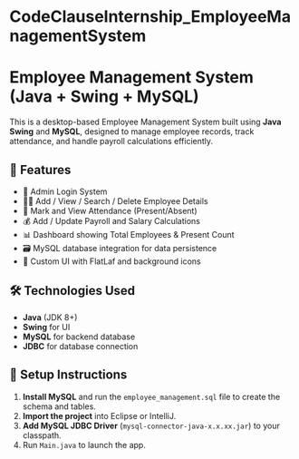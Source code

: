 # CodeClauseInternship_EmployeeManagementSystem

# Employee Management System (Java + Swing + MySQL)

This is a desktop-based Employee Management System built using **Java Swing** and **MySQL**, designed to manage employee records, track attendance, and handle payroll calculations efficiently.

## 🚀 Features

- 🔐 Admin Login System
- 👨‍💼 Add / View / Search / Delete Employee Details
- 📆 Mark and View Attendance (Present/Absent)
- 💰 Add / Update Payroll and Salary Calculations
- 📊 Dashboard showing Total Employees & Present Count
- 🗃️ MySQL database integration for data persistence
- 🎨 Custom UI with FlatLaf and background icons

## 🛠 Technologies Used

- **Java** (JDK 8+)
- **Swing** for UI
- **MySQL** for backend database
- **JDBC** for database connection


## 💾 Setup Instructions

1. **Install MySQL** and run the `employee_management.sql` file to create the schema and tables.
2. **Import the project** into Eclipse or IntelliJ.
3. **Add MySQL JDBC Driver** (`mysql-connector-java-x.x.xx.jar`) to your classpath.
4. Run `Main.java` to launch the app.

